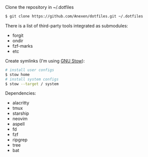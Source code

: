 Clone the repository in ~/.dotfiles

```bash
$ git clone https://github.com/Anexen/dotfiles.git ~/.dotfiles
```

There is a list of third-party tools integrated as submodules:
* forgit
* ondir
* fzf-marks
* etc

Create symlinks (I'm using [GNU Stow](https://www.gnu.org/software/stow/)):

```bash
# install user configs
$ stow home
# install system configs
$ stow --target / system
```

Dependencies:
* alacritty
* tmux
* starship
* neovim
* aspell
* fd
* fzf
* ripgrep
* tree
* bat
